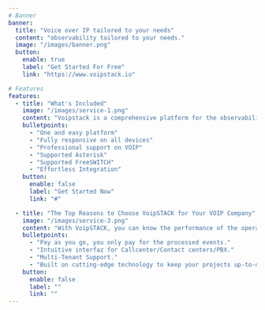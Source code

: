 ```yaml
---
# Banner
banner:
  title: "Voice over IP tailored to your needs"
  content: "observability tailored to your needs."
  image: "/images/banner.png"
  button:
    enable: true
    label: "Get Started For Free"
    link: "https://www.voipstack.io"

# Features
features:
  - title: "What's Included"
    image: "/images/service-1.png"
    content: "Voipstack is a comprehensive platform for the observability of your company"
    bulletpoints:
      - "One and easy platform"
      - "Fully responsive on all devices"
      - "Professional support on VOIP"
      - "Supported Asterisk"
      - "Supported FreeSWITCH"
      - "Effortless Integration"
    button:
      enable: false
      label: "Get Started Now"
      link: "#"

  - title: "The Top Reasons to Choose VoipSTACK for Your VOIP Company"
    image: "/images/service-3.png"
    content: "With VoipSTACK, you can know the performance of the operation in realtime."
    bulletpoints:
      - "Pay as you go, you only pay for the processed events."
      - "Intuitive interfaz for Callcenter/Contact centers/PBX."
      - "Multi-Tenant Support."
      - "Built on cutting-edge technology to keep your projects up-to-date with the latest web standards."
    button:
      enable: false
      label: ""
      link: ""
---
```

